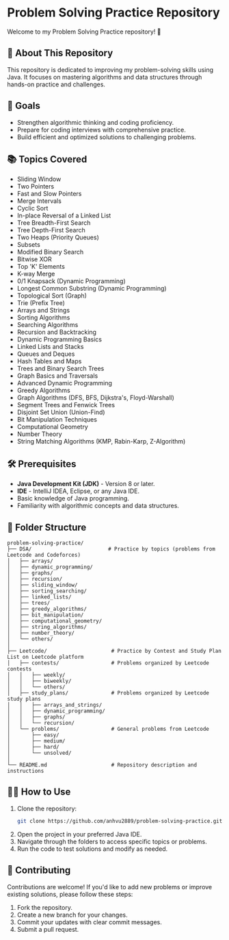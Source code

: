 # Problem Solving Practice Repository

Welcome to my Problem Solving Practice repository! 👋

## 🚀 About This Repository
This repository is dedicated to improving my problem-solving skills using Java. It focuses on mastering algorithms and data structures through hands-on practice and challenges.

## 🎯 Goals
- Strengthen algorithmic thinking and coding proficiency.
- Prepare for coding interviews with comprehensive practice.
- Build efficient and optimized solutions to challenging problems.

## 📚 Topics Covered
- Sliding Window
- Two Pointers
- Fast and Slow Pointers
- Merge Intervals
- Cyclic Sort
- In-place Reversal of a Linked List
- Tree Breadth-First Search
- Tree Depth-First Search
- Two Heaps (Priority Queues)
- Subsets
- Modified Binary Search
- Bitwise XOR
- Top 'K' Elements
- K-way Merge
- 0/1 Knapsack (Dynamic Programming)
- Longest Common Substring (Dynamic Programming)
- Topological Sort (Graph)
- Trie (Prefix Tree)
- Arrays and Strings
- Sorting Algorithms
- Searching Algorithms
- Recursion and Backtracking
- Dynamic Programming Basics
- Linked Lists and Stacks
- Queues and Deques
- Hash Tables and Maps
- Trees and Binary Search Trees
- Graph Basics and Traversals
- Advanced Dynamic Programming
- Greedy Algorithms
- Graph Algorithms (DFS, BFS, Dijkstra's, Floyd-Warshall)
- Segment Trees and Fenwick Trees
- Disjoint Set Union (Union-Find)
- Bit Manipulation Techniques
- Computational Geometry
- Number Theory
- String Matching Algorithms (KMP, Rabin-Karp, Z-Algorithm)


## 🛠️ Prerequisites
- **Java Development Kit (JDK)** - Version 8 or later.
- **IDE** - IntelliJ IDEA, Eclipse, or any Java IDE.
- Basic knowledge of Java programming.
- Familiarity with algorithmic concepts and data structures.

## 📂 Folder Structure
```
problem-solving-practice/
├── DSA/                         # Practice by topics (problems from Leetcode and Codeforces)
│   ├── arrays/
│   ├── dynamic_programming/
│   ├── graphs/
│   ├── recursion/
│   ├── sliding_window/
│   ├── sorting_searching/
│   ├── linked_lists/
│   ├── trees/
│   ├── greedy_algorithms/
│   ├── bit_manipulation/
│   ├── computational_geometry/
│   ├── string_algorithms/
│   ├── number_theory/
│   └── others/
│
├── Leetcode/                     # Practice by Contest and Study Plan List on Leetcode platform
│   ├── contests/                 # Problems organized by Leetcode contests
│   │   ├── weekly/
│   │   ├── biweekly/
│   │   └── others/
│   ├── study_plans/              # Problems organized by Leetcode study plans
│   │   ├── arrays_and_strings/
│   │   ├── dynamic_programming/
│   │   ├── graphs/
│   │   └── recursion/
│   └── problems/                 # General problems from Leetcode
│       ├── easy/
│       ├── medium/
│       ├── hard/
│       └── unsolved/
│
└── README.md                     # Repository description and instructions
```

## 🧑‍💻 How to Use
1. Clone the repository:
   ```bash
   git clone https://github.com/anhvu2889/problem-solving-practice.git
   ```
2. Open the project in your preferred Java IDE.
3. Navigate through the folders to access specific topics or problems.
4. Run the code to test solutions and modify as needed.

## 🤝 Contributing
Contributions are welcome! If you'd like to add new problems or improve existing solutions, please follow these steps:
1. Fork the repository.
2. Create a new branch for your changes.
3. Commit your updates with clear commit messages.
4. Submit a pull request.


